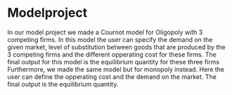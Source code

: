 # Modelproject

In our model project we made a Cournot model for Oligopoly with 3 competing firms. In this model the user can specify the demand on the given market, level of substitution between goods that are produced by the 3 competing firms and the different opperating cost for these firms. The final output for this model is the equilibrium quantity for these three firms
Furthermore, we made the same model but for monopoly instead. Here the user can define the opperating cost and the demand on the market. The final output is the equilibrium quantity. 
